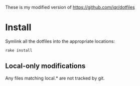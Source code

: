 These is my modified version of https://github.com/jqr/dotfiles

# Install

Symlink all the dotfiles into the appropriate locations:

```sh
rake install
```

## Local-only modifications

Any files matching local.* are not tracked by git.
